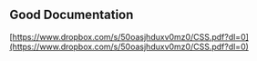 ## Good Documentation 

[https://www.dropbox.com/s/50oasjhduxv0mz0/CSS.pdf?dl=0](https://www.dropbox.com/s/50oasjhduxv0mz0/CSS.pdf?dl=0)
